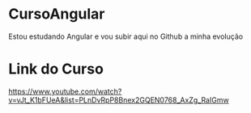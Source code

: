 # CursoAngular
Estou estudando Angular e vou subir aqui no Github a minha evolução

# Link do Curso
https://www.youtube.com/watch?v=vJt_K1bFUeA&list=PLnDvRpP8Bnex2GQEN0768_AxZg_RaIGmw
